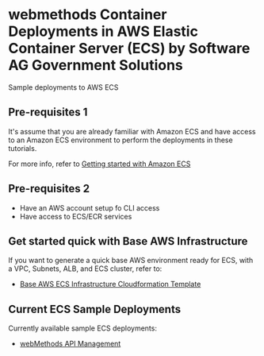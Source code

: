 # webmethods Container Deployments in AWS Elastic Container Server (ECS) by Software AG Government Solutions 

Sample deployments to AWS ECS

## Pre-requisites 1

It's assume that you are already familiar with Amazon ECS and have access to an Amazon ECS environment to perform the deployments in these tutorials.

For more info, refer to [Getting started with Amazon ECS](https://aws.amazon.com/ecs/getting-started/)

## Pre-requisites 2

- Have an AWS account setup fo CLI access
- Have access to ECS/ECR services

## Get started quick with Base AWS Infrastructure

If you want to generate a quick base AWS environment ready for ECS, with a VPC, Subnets, ALB, and ECS cluster, refer to:
- [Base AWS ECS Infrastructure Cloudformation Template](./base_ecs_infra/README.md)

## Current ECS Sample Deployments

Currently available sample ECS deployments:

- [webMethods API Management](./api_management/README.md)

